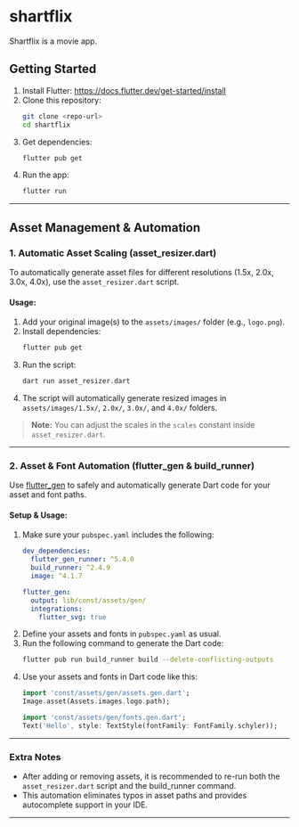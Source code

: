 # shartflix

Shartflix is a movie app.

## Getting Started

1. Install Flutter: https://docs.flutter.dev/get-started/install
2. Clone this repository:
   ```sh
   git clone <repo-url>
   cd shartflix
   ```
3. Get dependencies:
   ```sh
   flutter pub get
   ```
4. Run the app:
   ```sh
   flutter run
   ```

---

## Asset Management & Automation

### 1. Automatic Asset Scaling (asset_resizer.dart)

To automatically generate asset files for different resolutions (1.5x, 2.0x, 3.0x, 4.0x), use the `asset_resizer.dart` script.

#### Usage:
1. Add your original image(s) to the `assets/images/` folder (e.g., `logo.png`).
2. Install dependencies:
   ```sh
   flutter pub get
   ```
3. Run the script:
   ```sh
   dart run asset_resizer.dart
   ```
4. The script will automatically generate resized images in `assets/images/1.5x/`, `2.0x/`, `3.0x/`, and `4.0x/` folders.

> **Note:** You can adjust the scales in the `scales` constant inside `asset_resizer.dart`.

---

### 2. Asset & Font Automation (flutter_gen & build_runner)

Use [flutter_gen](https://pub.dev/packages/flutter_gen) to safely and automatically generate Dart code for your asset and font paths.

#### Setup & Usage:
1. Make sure your `pubspec.yaml` includes the following:
   ```yaml
   dev_dependencies:
     flutter_gen_runner: ^5.4.0
     build_runner: ^2.4.9
     image: ^4.1.7

   flutter_gen:
     output: lib/const/assets/gen/
     integrations:
       flutter_svg: true
   ```
2. Define your assets and fonts in `pubspec.yaml` as usual.
3. Run the following command to generate the Dart code:
   ```sh
   flutter pub run build_runner build --delete-conflicting-outputs
   ```
4. Use your assets and fonts in Dart code like this:
   ```dart
   import 'const/assets/gen/assets.gen.dart';
   Image.asset(Assets.images.logo.path);

   import 'const/assets/gen/fonts.gen.dart';
   Text('Hello', style: TextStyle(fontFamily: FontFamily.schyler));
   ```

---

### Extra Notes
- After adding or removing assets, it is recommended to re-run both the `asset_resizer.dart` script and the build_runner command.
- This automation eliminates typos in asset paths and provides autocomplete support in your IDE.

---
